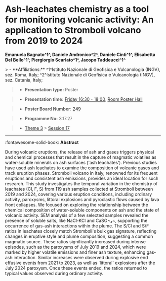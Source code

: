 # Ash-leachates chemistry as a tool for monitoring volcanic activity: An application to Stromboli volcano from 2019 to 2024

**Emanuela Bagnato^1^, Daniele Andronico^2^, Daniele Cinti^1^, Elisabetta Del Bello^1^, Piergiorgio Scarlato^1^, Jacopo Taddeucci^1^**

<!-- more -->> - **Affiliations:** ^1^Istituto Nazionale di Geofisica e Vulcanologia (INGV), sez. Roma, Italy; ^2^Istituto Nazionale di Geofisica e Vulcanologia (INGV), sez. Catania, Italy;

> - **Presentation type:** Poster

> - **Presentation time:** [Friday 16:30 - 18:00](../sessions_comparison.md#__tabbed_4_6), [Room Poster Hall](../maps_venue.md#__tabbed_1_1)

> - **Poster Board Number:** [249](../map_poster_boards.md#friday)

> - **Programme No:** 3.17.27

> - [Theme 3](../theme3.md) > [Session 17](../sessions/session-3-17.md)

--- 

:fontawesome-solid-book: **Abstract**

During volcanic eruptions, the release of ash and gases triggers physical and chemical processes that result in the capture of magmatic volatiles as water-soluble minerals on ash surfaces ('ash leachates'). Previous studies have used ash leachates to examine the composition of volcanic gases and track eruption phases. Stromboli volcano in Italy, renowned for its frequent eruptions and consistent ash emissions, provides an ideal location for such research. This study investigates the temporal variation in the chemistry of leachates (Cl, F, S) from 119 ash samples collected at Stromboli between 2019 and 2024, covering various eruption conditions, including ordinary activity, paroxysms, littoral explosions and pyroclastic flows caused by lava front collapses. We focused on exploring the relationship between the chemical composition of water-soluble components on ash and the state of volcanic activity. SEM analysis of a few selected samples revealed the presence of soluble salts, like NaCl-KCl and CaSO~₄~, supporting the occurrence of gas-ash interactions within the plume. The S/Cl and S/F ratios in leachates closely match Stromboli's bulk gas signature, reflecting changes in eruptive style and plume composition, suggesting a common magmatic source. These ratios significantly increased during intense episodes, such as the paroxysms of July 2019 and 2024, which were marked by higher volatile emissions and finer ash texture, enhancing gas-ash interaction. Similar increases were observed during explosive end effusive events from 2021 to 2023, as well as 'littoral' explosions after the July 2024 paroxysm. Once these events ended, the ratios returned to typical values observed during ordinary activity.

